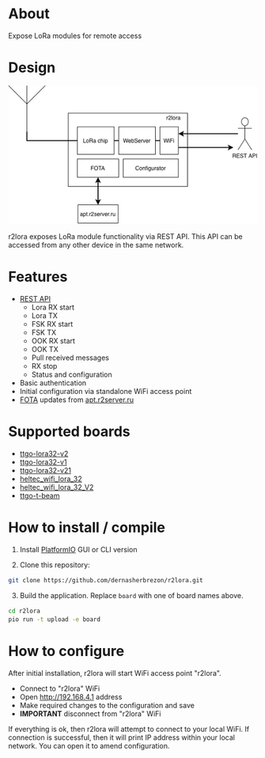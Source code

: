 # About

Expose LoRa modules for remote access

# Design

![diagram](docs/design.png)

r2lora exposes LoRa module functionality via REST API. This API can be accessed from any other device in the same network.

# Features

 * [REST API](../../wiki/REST-API)
   * Lora RX start
   * Lora TX
   * FSK RX start
   * FSK TX
   * OOK RX start
   * OOK TX
   * Pull received messages
   * RX stop
   * Status and configuration
 * Basic authentication
 * Initial configuration via standalone WiFi access point
 * [FOTA](https://dernasherbrezon.com/posts/fota-for-r2lora/) updates from [apt.r2server.ru](https://apt.r2server.ru)

# Supported boards

 * [ttgo-lora32-v2](https://docs.platformio.org/en/latest/boards/espressif32/ttgo-lora32-v2.html)
 * [ttgo-lora32-v1](https://docs.platformio.org/en/latest/boards/espressif32/ttgo-lora32-v1.html)
 * [ttgo-lora32-v21](https://docs.platformio.org/en/latest/boards/espressif32/ttgo-lora32-v21.html)
 * [heltec_wifi_lora_32](https://docs.platformio.org/en/latest/boards/espressif32/heltec_wifi_lora_32.html)
 * [heltec_wifi_lora_32_V2](https://docs.platformio.org/en/latest/boards/espressif32/heltec_wifi_lora_32_V2.html)
 * [ttgo-t-beam](https://docs.platformio.org/en/latest/boards/espressif32/ttgo-t-beam.html)

# How to install / compile

1. Install [PlatformIO](https://platformio.org) GUI or CLI version

2. Clone this repository:

```bash
git clone https://github.com/dernasherbrezon/r2lora.git
```

3. Build the application. Replace ```board``` with one of board names above.

```bash
cd r2lora
pio run -t upload -e board
```

# How to configure

After initial installation, r2lora will start WiFi access point "r2lora".

 * Connect to "r2lora" WiFi
 * Open http://192.168.4.1 address
 * Make required changes to the configuration and save
 * **IMPORTANT** disconnect from "r2lora" WiFi

If everything is ok, then r2lora will attempt to connect to your local WiFi. If connection is successful, then it will print IP address within your local network. You can open it to amend configuration.
